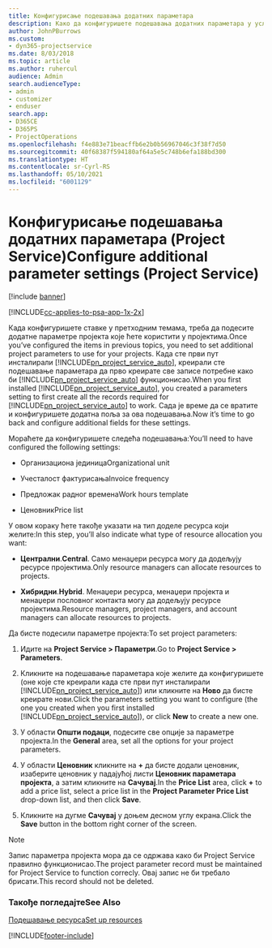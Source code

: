 ```yaml
---
title: Конфигурисање подешавања додатних параметара
description: Како да конфигуришете подешавања додатних параметара у услузи Project Service
author: JohnPBurrows
ms.custom:
- dyn365-projectservice
ms.date: 8/03/2018
ms.topic: article
ms.author: ruhercul
audience: Admin
search.audienceType:
- admin
- customizer
- enduser
search.app:
- D365CE
- D365PS
- ProjectOperations
ms.openlocfilehash: f4e883e71beacffb6e2b0b56967046c3f38f7d50
ms.sourcegitcommit: 40f68387f594180af64a5e5c748b6efa188bd300
ms.translationtype: HT
ms.contentlocale: sr-Cyrl-RS
ms.lasthandoff: 05/10/2021
ms.locfileid: "6001129"
---
```

# <a name="configure-additional-parameter-settings-project-service"></a><span data-ttu-id="38317-103">Конфигурисање подешавања додатних параметара (Project Service)</span><span class="sxs-lookup"><span data-stu-id="38317-103">Configure additional parameter settings (Project Service)</span></span>

[!include [banner](../includes/psa-now-project-operations.md)]

[!INCLUDE[cc-applies-to-psa-app-1x-2x](../includes/cc-applies-to-psa-app-1x-2x.md)]

<span data-ttu-id="38317-104">Када конфигуришете ставке у претходним темама, треба да подесите додатне параметре пројекта које ћете користити у пројектима.</span><span class="sxs-lookup"><span data-stu-id="38317-104">Once you’ve configured the items in previous topics, you need to set additional project parameters to use for your projects.</span></span> <span data-ttu-id="38317-105">Када сте први пут инсталирали [!INCLUDE[pn_project_service_auto](../includes/pn-project-service-auto.md)], креирали сте подешавање параметара да прво креирате све записе потребне како би [!INCLUDE[pn_project_service_auto](../includes/pn-project-service-auto.md)] функционисао.</span><span class="sxs-lookup"><span data-stu-id="38317-105">When you first installed [!INCLUDE[pn_project_service_auto](../includes/pn-project-service-auto.md)], you created a parameters setting to first create all the records required for [!INCLUDE[pn_project_service_auto](../includes/pn-project-service-auto.md)] to work.</span></span> <span data-ttu-id="38317-106">Сада је време да се вратите и конфигуришете додатна поља за ова подешавања.</span><span class="sxs-lookup"><span data-stu-id="38317-106">Now it’s time to go back and configure additional fields for these settings.</span></span>  
  
 <span data-ttu-id="38317-107">Мораћете да конфигуришете следећа подешавања:</span><span class="sxs-lookup"><span data-stu-id="38317-107">You’ll need to have configured the following settings:</span></span>  
  
-   <span data-ttu-id="38317-108">Организациона јединица</span><span class="sxs-lookup"><span data-stu-id="38317-108">Organizational unit</span></span>  
  
-   <span data-ttu-id="38317-109">Учесталост фактурисања</span><span class="sxs-lookup"><span data-stu-id="38317-109">Invoice frequency</span></span>  
  
-   <span data-ttu-id="38317-110">Предложак радног времена</span><span class="sxs-lookup"><span data-stu-id="38317-110">Work hours template</span></span>  
  
-   <span data-ttu-id="38317-111">Ценовник</span><span class="sxs-lookup"><span data-stu-id="38317-111">Price list</span></span>  
 
<span data-ttu-id="38317-112">У овом кораку ћете такође указати на тип доделе ресурса који желите:</span><span class="sxs-lookup"><span data-stu-id="38317-112">In this step, you’ll also indicate what type of resource allocation you want:</span></span>  
  
- <span data-ttu-id="38317-113">**Централни**.</span><span class="sxs-lookup"><span data-stu-id="38317-113">**Central**.</span></span> <span data-ttu-id="38317-114">Само менаџери ресурса могу да додељују ресурсе пројектима.</span><span class="sxs-lookup"><span data-stu-id="38317-114">Only resource managers can allocate resources to projects.</span></span>  
  
- <span data-ttu-id="38317-115">**Хибридни**.</span><span class="sxs-lookup"><span data-stu-id="38317-115">**Hybrid**.</span></span> <span data-ttu-id="38317-116">Менаџери ресурса, менаџери пројекта и менаџери пословног контакта могу да додељују ресурсе пројектима.</span><span class="sxs-lookup"><span data-stu-id="38317-116">Resource managers, project managers, and account managers can allocate resources to projects.</span></span>  
  
 
<span data-ttu-id="38317-117">Да бисте подесили параметре пројекта:</span><span class="sxs-lookup"><span data-stu-id="38317-117">To set project parameters:</span></span>  
  
1. <span data-ttu-id="38317-118">Идите на **Project Service > Параметри**.</span><span class="sxs-lookup"><span data-stu-id="38317-118">Go to **Project Service > Parameters**.</span></span>  
  
2. <span data-ttu-id="38317-119">Кликните на подешавање параметара које желите да конфигуришете (оне које сте креирали када сте први пут инсталирали [!INCLUDE[pn_project_service_auto](../includes/pn-project-service-auto.md)]) или кликните на **Ново** да бисте креирате нови.</span><span class="sxs-lookup"><span data-stu-id="38317-119">Click the parameters setting you want to configure (the one you created when you first installed [!INCLUDE[pn_project_service_auto](../includes/pn-project-service-auto.md)]), or click **New** to create a new one.</span></span>  
  
3. <span data-ttu-id="38317-120">У области **Општи подаци**, подесите све опције за параметре пројекта.</span><span class="sxs-lookup"><span data-stu-id="38317-120">In the **General** area, set all the options for your project parameters.</span></span>  
  
4. <span data-ttu-id="38317-121">У области **Ценовник** кликните на **+** да бисте додали ценовник, изаберите ценовник у падајућој листи **Ценовник параметара пројекта**, а затим кликните на **Сачувај**.</span><span class="sxs-lookup"><span data-stu-id="38317-121">In the **Price List** area, click **+** to add a price list, select a price list in the **Project Parameter Price List** drop-down list, and then click **Save**.</span></span>  
  
5. <span data-ttu-id="38317-122">Кликните на дугме **Сачувај** у доњем десном углу екрана.</span><span class="sxs-lookup"><span data-stu-id="38317-122">Click the **Save** button in the bottom right corner of the screen.</span></span>  

> [!NOTE]
> <span data-ttu-id="38317-123">Запис параметра пројекта мора да се одржава како би Project Service правилно функционисао.</span><span class="sxs-lookup"><span data-stu-id="38317-123">The project parameter record must be maintained for Project Service to function correcly.</span></span> <span data-ttu-id="38317-124">Овај запис не би требало брисати.</span><span class="sxs-lookup"><span data-stu-id="38317-124">This record should not be deleted.</span></span>

### <a name="see-also"></a><span data-ttu-id="38317-125">Такође погледајте</span><span class="sxs-lookup"><span data-stu-id="38317-125">See Also</span></span>  
 [<span data-ttu-id="38317-126">Подешавање ресурса</span><span class="sxs-lookup"><span data-stu-id="38317-126">Set up resources</span></span>](../psa/set-up-resources.md)


[!INCLUDE[footer-include](../includes/footer-banner.md)]